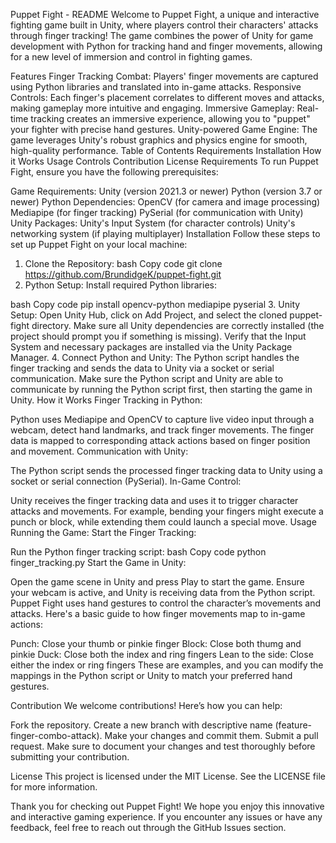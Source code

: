 Puppet Fight - README
Welcome to Puppet Fight, a unique and interactive fighting game built in Unity, where players control their characters' attacks through finger tracking! The game combines the power of Unity for game development with Python for tracking hand and finger movements, allowing for a new level of immersion and control in fighting games.

Features
Finger Tracking Combat: Players' finger movements are captured using Python libraries and translated into in-game attacks.
Responsive Controls: Each finger's placement correlates to different moves and attacks, making gameplay more intuitive and engaging.
Immersive Gameplay: Real-time tracking creates an immersive experience, allowing you to "puppet" your fighter with precise hand gestures.
Unity-powered Game Engine: The game leverages Unity's robust graphics and physics engine for smooth, high-quality performance.
Table of Contents
Requirements
Installation
How it Works
Usage
Controls
Contribution
License
Requirements
To run Puppet Fight, ensure you have the following prerequisites:

Game Requirements:
Unity (version 2021.3 or newer)
Python (version 3.7 or newer)
Python Dependencies:
OpenCV (for camera and image processing)
Mediapipe (for finger tracking)
PySerial (for communication with Unity)
Unity Packages:
Unity's Input System (for character controls)
Unity's networking system (if playing multiplayer)
Installation
Follow these steps to set up Puppet Fight on your local machine:

1. Clone the Repository:
bash
Copy code
git clone https://github.com/BrundidgeK/puppet-fight.git
2. Python Setup:
Install required Python libraries:

bash
Copy code
pip install opencv-python mediapipe pyserial
3. Unity Setup:
Open Unity Hub, click on Add Project, and select the cloned puppet-fight directory.
Make sure all Unity dependencies are correctly installed (the project should prompt you if something is missing).
Verify that the Input System and necessary packages are installed via the Unity Package Manager.
4. Connect Python and Unity:
The Python script handles the finger tracking and sends the data to Unity via a socket or serial communication.
Make sure the Python script and Unity are able to communicate by running the Python script first, then starting the game in Unity.
How it Works
Finger Tracking in Python:

Python uses Mediapipe and OpenCV to capture live video input through a webcam, detect hand landmarks, and track finger movements.
The finger data is mapped to corresponding attack actions based on finger position and movement.
Communication with Unity:

The Python script sends the processed finger tracking data to Unity using a socket or serial connection (PySerial).
In-Game Control:

Unity receives the finger tracking data and uses it to trigger character attacks and movements.
For example, bending your fingers might execute a punch or block, while extending them could launch a special move.
Usage
Running the Game:
Start the Finger Tracking:

Run the Python finger tracking script:
bash
Copy code
python finger_tracking.py
Start the Game in Unity:

Open the game scene in Unity and press Play to start the game.
Ensure your webcam is active, and Unity is receiving data from the Python script.
Puppet Fight uses hand gestures to control the character’s movements and attacks. Here's a basic guide to how finger movements map to in-game actions:

Punch: Close your thumb or pinkie finger
Block: Close both thumg and pinkie
Duck: Close both the index and ring fingers
Lean to the side: Close either the index or ring fingers
These are examples, and you can modify the mappings in the Python script or Unity to match your preferred hand gestures.

Contribution
We welcome contributions! Here’s how you can help:

Fork the repository.
Create a new branch with descriptive name (feature-finger-combo-attack).
Make your changes and commit them.
Submit a pull request.
Make sure to document your changes and test thoroughly before submitting your contribution.

License
This project is licensed under the MIT License. See the LICENSE file for more information.

Thank you for checking out Puppet Fight! We hope you enjoy this innovative and interactive gaming experience. If you encounter any issues or have any feedback, feel free to reach out through the GitHub Issues section.
